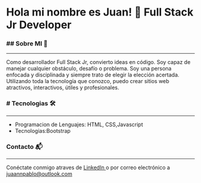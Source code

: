 #  Hola mi nombre es  Juan! 👋 Full Stack Jr Developer

### ## Sobre MI 🚀
------------
Como desarrollador Full Stack Jr, convierto ideas en código. Soy capaz de manejar cualquier obstáculo, desafío o problema. Soy una persona enfocada y disciplinada y siempre trato de elegir la elección acertada. Utilizando toda la tecnología que conozco, puedo crear sitios web atractivos, interactivos, útiles y profesionales.
### # Tecnologias 🛠️

------------

- Programacion de Lenguajes: HTML, CSS,Javascript
- Tecnologias:Bootstrap

### Contacto 📬

------------
Conéctate conmigo atraves de <a href="https://www.linkedin.com/in/juan-pablo-lopez-860b74285/">LinkedIn </a> o por correo electrónico a juaannpablo@outlook.com
